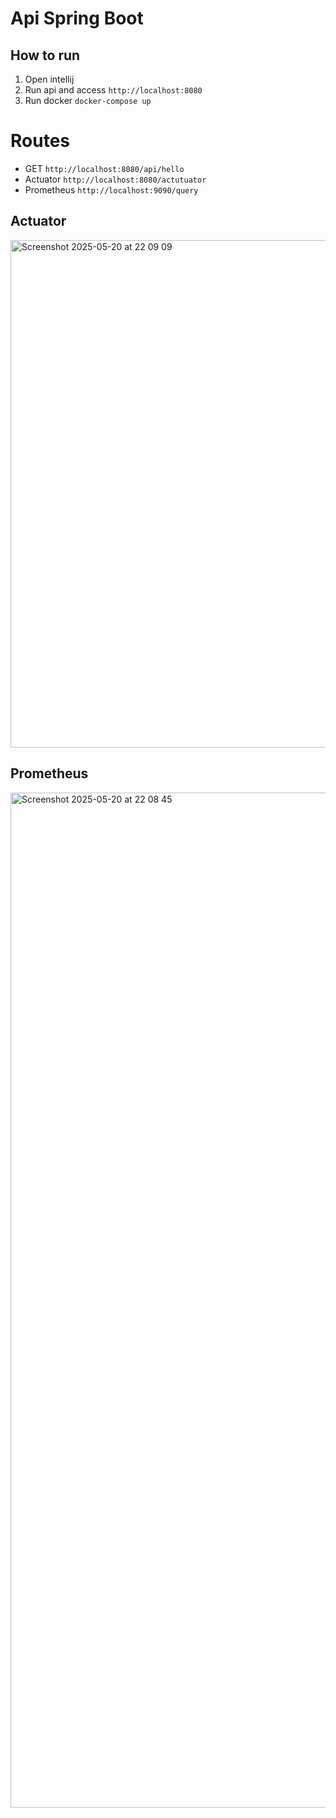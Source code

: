# Api Spring Boot

## How to run
1. Open intellij
2. Run api and access `http://localhost:8080`
3. Run docker `docker-compose up`

# Routes
- GET `http://localhost:8080/api/hello`
- Actuator `http://localhost:8080/actutuator`
- Prometheus `http://localhost:9090/query`

## Actuator
<img width="812" alt="Screenshot 2025-05-20 at 22 09 09" src="https://github.com/user-attachments/assets/00902ffe-e7bb-4196-871d-48a37db07bf7" />

## Prometheus
<img width="1624" alt="Screenshot 2025-05-20 at 22 08 45" src="https://github.com/user-attachments/assets/8ee881a5-9bd4-4112-8167-475ba54fc754" />
